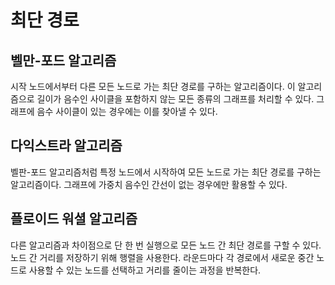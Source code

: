 # 최단 경로

## 벨만-포드 알고리즘

시작 노드에서부터 다른 모든 노드로 가는 최단 경로를 구하는 알고리즘이다.
이 알고리즘으로 길이가 음수인 사이클을 포함하지 않는 모든 종류의 그래프를 처리할 수 있다.
그래프에 음수 사이클이 있는 경우에는 이를 찾아낼 수 있다.

## 다익스트라 알고리즘

벨판-포드 알고리즘처럼 특정 노드에서 시작하여 모든 노드로 가는 최단 경로를 구하는 알고리즘이다.
그래프에 가중치 음수인 간선이 없는 경우에만 활용할 수 있다.

## 플로이드 워셜 알고리즘

다른 알고리즘과 차이점으로 단 한 번 실행으로 모든 노드 간 최단 경로를 구할 수 있다.
노드 간 거리를 저장하기 위해 행렬을 사용한다.
라운드마다 각 경로에서 새로운 중간 노드로 사용할 수 있는 노드를 선택하고 거리를 줄이는 과정을 반복한다.
